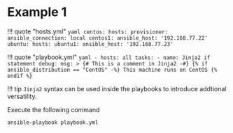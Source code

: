 # Example 1

!!! quote "hosts.yml"
    ```yaml
    centos:
      hosts:
        provisioner:
          ansible_connection: local
        centos1:
          ansible_host: '192.168.77.22'
    ubuntu:
      hosts:
        ubuntu1:
          ansible_host: '192.168.77.23'
    ```

!!! quote "playbook.yml"
    ```yaml
    - hosts: all
      tasks:
        - name: Jinja2 if statement
          debug:
            msg: >
              {# This is a comment in Jinja2 -#}
              {% if ansible_distribution == "CentOS" -%}
                This machine runs on CentOS
              {% endif %}
    ```


!!! tip
    `Jinja2` syntax can be used inside the playbooks to introduce addtional versatility.

Execute the following command
```
ansible-playbook playbook.yml
```
